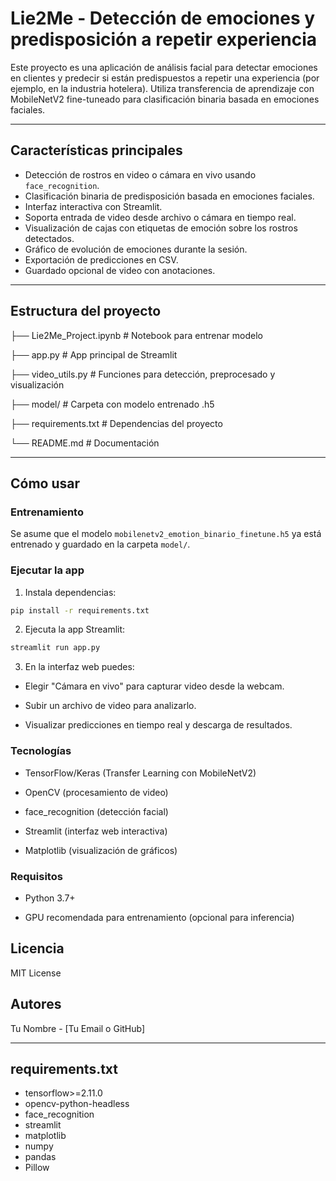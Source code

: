 # Lie2Me - Detección de emociones y predisposición a repetir experiencia

Este proyecto es una aplicación de análisis facial para detectar emociones en clientes y predecir si están predispuestos a repetir una experiencia (por ejemplo, en la industria hotelera). Utiliza transferencia de aprendizaje con MobileNetV2 fine-tuneado para clasificación binaria basada en emociones faciales.

---

## Características principales

- Detección de rostros en video o cámara en vivo usando `face_recognition`.
- Clasificación binaria de predisposición basada en emociones faciales.
- Interfaz interactiva con Streamlit.
- Soporta entrada de video desde archivo o cámara en tiempo real.
- Visualización de cajas con etiquetas de emoción sobre los rostros detectados.
- Gráfico de evolución de emociones durante la sesión.
- Exportación de predicciones en CSV.
- Guardado opcional de video con anotaciones.

---

## Estructura del proyecto

├── Lie2Me_Project.ipynb # Notebook para entrenar modelo

├── app.py # App principal de Streamlit

├── video_utils.py # Funciones para detección, preprocesado y visualización

├── model/ # Carpeta con modelo entrenado .h5

├── requirements.txt # Dependencias del proyecto

└── README.md # Documentación


---

## Cómo usar

### Entrenamiento

Se asume que el modelo `mobilenetv2_emotion_binario_finetune.h5` ya está entrenado y guardado en la carpeta `model/`.

### Ejecutar la app

1. Instala dependencias:

```bash
pip install -r requirements.txt
```

2. Ejecuta la app Streamlit:

```bash
streamlit run app.py
```

3. En la interfaz web puedes:

- Elegir "Cámara en vivo" para capturar video desde la webcam.

- Subir un archivo de video para analizarlo.

- Visualizar predicciones en tiempo real y descarga de resultados.

### Tecnologías
- TensorFlow/Keras (Transfer Learning con MobileNetV2)

- OpenCV (procesamiento de video)

- face_recognition (detección facial)

- Streamlit (interfaz web interactiva)

- Matplotlib (visualización de gráficos)

### Requisitos
- Python 3.7+

- GPU recomendada para entrenamiento (opcional para inferencia)

## Licencia
MIT License

## Autores
Tu Nombre - [Tu Email o GitHub]

---

## requirements.txt

- tensorflow>=2.11.0
- opencv-python-headless
- face_recognition
- streamlit
- matplotlib
- numpy
- pandas
- Pillow


